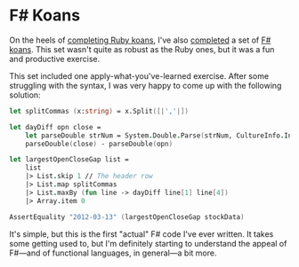 # F# Koans

On the heels of [completing Ruby koans](https://codeconscious.github.io/2024/01/08/ruby-koans.html), I've also [completed](https://github.com/codeconscious/FSharpKoans) a set of [F# koans](https://github.com/ChrisMarinos/FSharpKoans). This set wasn't quite as robust as the Ruby ones, but it was a fun and productive exercise.

This set included one apply-what-you've-learned exercise. After some struggling with the syntax, I was very happy to come up with the following solution:

```fsharp
let splitCommas (x:string) = x.Split([|','|])

let dayDiff opn close =
    let parseDouble strNum = System.Double.Parse(strNum, CultureInfo.InvariantCulture)
    parseDouble(close) - parseDouble(opn)

let largestOpenCloseGap list =
    list
    |> List.skip 1 // The header row
    |> List.map splitCommas
    |> List.maxBy (fun line -> dayDiff line[1] line[4])
    |> Array.item 0

AssertEquality "2012-03-13" (largestOpenCloseGap stockData)
```

It's simple, but this is the first "actual" F# code I've ever written. It takes some getting used to, but I'm definitely starting to understand the appeal of F#—and of functional languages, in general—a bit more.
